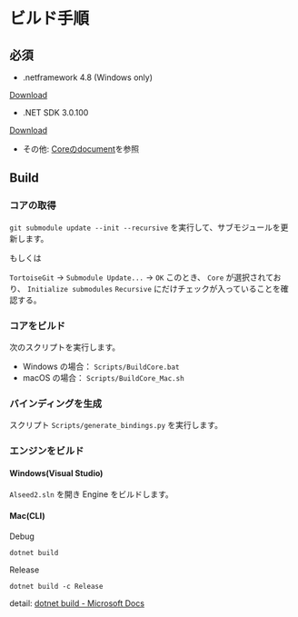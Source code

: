 ﻿# ビルド手順

## 必須

- .netframework 4.8 (Windows only)

[Download](https://dotnet.microsoft.com/download/visual-studio-sdks)

- .NET SDK 3.0.100

[Download](https://dotnet.microsoft.com/download/dotnet-core/3.0)

- その他: [Coreのdocument](Core/documents/development/HowToBuild_Ja.md)を参照

## Build

### コアの取得

`git submodule update --init --recursive` を実行して、サブモジュールを更新します。

もしくは

`TortoiseGit` -> `Submodule Update...` -> `OK`
このとき、
`Core` が選択されており、 `Initialize submodules` `Recursive` にだけチェックが入っていることを確認する。

### コアをビルド

次のスクリプトを実行します。

- Windows の場合： `Scripts/BuildCore.bat`
- macOS の場合： `Scripts/BuildCore_Mac.sh`

### バインディングを生成

スクリプト `Scripts/generate_bindings.py` を実行します。

### エンジンをビルド

#### Windows(Visual Studio)
`Alseed2.sln` を開き Engine をビルドします。

#### Mac(CLI)

Debug
```shell
dotnet build
```
Release
```shell
dotnet build -c Release
```
detail: 
[dotnet build - Microsoft Docs](https://docs.microsoft.com/ja-jp/dotnet/core/tools/dotnet-build)